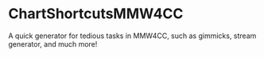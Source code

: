 # ChartShortcutsMMW4CC
A quick generator for tedious tasks in MMW4CC, such as gimmicks, stream generator, and much more!
